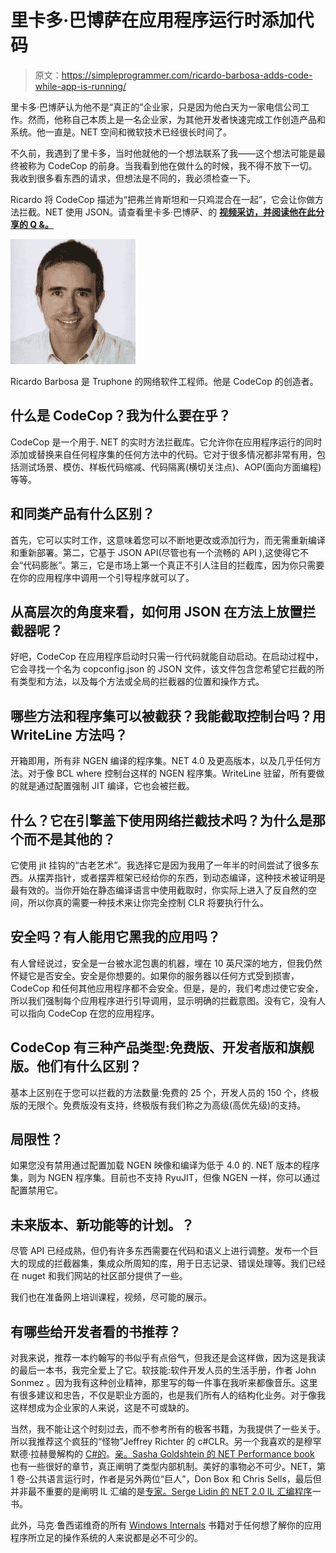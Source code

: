 # 里卡多·巴博萨在应用程序运行时添加代码

> 原文：<https://simpleprogrammer.com/ricardo-barbosa-adds-code-while-app-is-running/>

里卡多·巴博萨认为他不是“真正的”企业家，只是因为他白天为一家电信公司工作。然而，他称自己本质上是一名企业家，为其他开发者快速完成工作创造产品和系统。他一直是。NET 空间和微软技术已经很长时间了。

不久前，我遇到了里卡多，当时他就他的一个想法联系了我——这个想法可能是最终被称为 CodeCop 的前身。当我看到他在做什么的时候，我不得不放下一切。我收到很多看东西的请求，但想法是不同的，我必须检查一下。

Ricardo 将 CodeCop 描述为“把弗兰肯斯坦和一只鸡混合在一起”，它会让你做方法拦截。NET 使用 JSON。请查看里卡多·巴博萨、的 **[视频采访，并阅读他在此分享的 Q &。](https://youtu.be/tcNUkHuPHYw)**

![](img/f50c991ecf55ea3c8668563625757f67.png)

Ricardo Barbosa 是 Truphone 的网络软件工程师。他是 CodeCop 的创造者。

## 什么是 CodeCop？我为什么要在乎？

CodeCop 是一个用于. NET 的实时方法拦截库。它允许你在应用程序运行的同时添加或替换来自任何程序集的任何方法中的代码。它对于很多情况都非常有用，包括测试场景、模仿、样板代码缩减、代码隔离(横切关注点)、AOP(面向方面编程)等等。

## 和同类产品有什么区别？

首先，它可以实时工作，这意味着您可以不断地更改或添加行为，而无需重新编译和重新部署。第二，它基于 JSON API(尽管也有一个流畅的 API ),这使得它不会“代码膨胀”。第三，它是市场上第一个真正不引人注目的拦截库，因为你只需要在你的应用程序中调用一个引导程序就可以了。

## 从高层次的角度来看，如何用 JSON 在方法上放置拦截器呢？

好吧，CodeCop 在应用程序启动时只需一行代码就能自动启动。在启动过程中，它会寻找一个名为 copconfig.json 的 JSON 文件，该文件包含您希望它拦截的所有类型和方法，以及每个方法或全局的拦截器的位置和操作方式。

## 哪些方法和程序集可以被截获？我能截取控制台吗？用 WriteLine 方法吗？

开箱即用，所有非 NGEN 编译的程序集。NET 4.0 及更高版本，以及几乎任何方法。对于像 BCL where 控制台这样的 NGEN 程序集。WriteLine 驻留，所有要做的就是通过配置强制 JIT 编译，它也会被拦截。

## 什么？它在引擎盖下使用网络拦截技术吗？为什么是那个而不是其他的？

它使用 jit 挂钩的“古老艺术”。我选择它是因为我用了一年半的时间尝试了很多东西。从摆弄指针，或者摆弄框架已经给你的东西，到动态编译，这种技术被证明是最有效的。当你开始在静态编译语言中使用截取时，你实际上进入了反自然的空间，所以你真的需要一种技术来让你完全控制 CLR 将要执行什么。

## 安全吗？有人能用它黑我的应用吗？

有人曾经说过，安全是一台被水泥包裹的机器，埋在 10 英尺深的地方，但我仍然怀疑它是否安全。安全是你想要的。如果你的服务器以任何方式受到损害，CodeCop 和任何其他应用程序都不会安全。但是，是的，我们考虑过使它安全，所以我们强制每个应用程序进行引导调用，显示明确的拦截意图。没有它，没有人可以指向 CodeCop 在您的应用程序。

## CodeCop 有三种产品类型:免费版、开发者版和旗舰版。他们有什么区别？

基本上区别在于您可以拦截的方法数量:免费的 25 个，开发人员的 150 个，终极版的无限个。免费版没有支持，终极版有我们称之为高级(高优先级)的支持。

## 局限性？

如果您没有禁用通过配置加载 NGEN 映像和编译为低于 4.0 的. NET 版本的程序集，则为 NGEN 程序集。目前也不支持 RyuJIT，但像 NGEN 一样，你可以通过配置禁用它。

## 未来版本、新功能等的计划。？

尽管 API 已经成熟，但仍有许多东西需要在代码和语义上进行调整。发布一个巨大的现成的拦截器集，集成众所周知的库，用于日志记录、错误处理等。我们已经在 nuget 和我们网站的社区部分提供了一些。

我们也在准备网上培训课程，视频，尽可能的展示。

## 有哪些给开发者看的书推荐？

对我来说，推荐一本约翰写的书似乎有点俗气，但我还是会这样做，因为这是我读的最后一本书，我完全爱上了它。软技能:软件开发人员的生活手册，作者 John Sonmez 。因为我有这种创业精神，那里写的每一件事在我听来都像音乐。这里有很多建议和忠告，不仅是职业方面的，也是我们所有人的结构化业务。对于像我这样想成为企业家的人来说，这是不可或缺的。

当然，我不能让这个时刻过去，而不参考所有的极客书籍，为我提供了一些关于。所以我推荐这个疯狂的“怪物”Jeffrey Richter 的 c#CLR。另一个我喜欢的是穆罕默德·拉赫曼解构的 [C#的](http://www.amazon.com/exec/obidos/ASIN/B011DB0Q58/makithecompsi-20)。[亲。Sasha Goldshtein 的 NET Performance book](http://www.amazon.com/exec/obidos/ASIN/1430244585/makithecompsi-20) 也有一些很好的章节，真正阐明了类型内部机制。美好的事物必不可少。NET，第 1 卷-公共语言运行时，作者是另外两位“巨人”，Don Box 和 Chris Sells，最后但并非最不重要的是阐明 IL 汇编的是[专家。Serge Lidin 的 NET 2.0 IL 汇编程序](http://www.amazon.com/exec/obidos/ASIN/1590596463/makithecompsi-20)一书。

此外，马克·鲁西诺维奇的所有 [Windows Internals](http://www.amazon.com/exec/obidos/ASIN/0735648735/makithecompsi-20) 书籍对于任何想了解你的应用程序所立足的操作系统的人来说都是必不可少的。